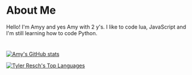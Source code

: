 # About Me

Hello! I'm Amyy and yes Amy with 2 y's. I like to code lua, JavaScript and I'm still learning how to code Python.

#

[![Amy's GitHub stats](https://github-readme-stats-vert-eight.vercel.app/api?username=TheEvilAmy&theme=dark&show_icons=true)](https://github.com/anuraghazra/github-readme-stats)

[![Tyler Resch's Top Languages](https://github-readme-stats.vercel.app/api/top-langs/?username=MidSpike&theme=dark&show_icons=true)](https://github.com/anuraghazra/github-readme-stats)

